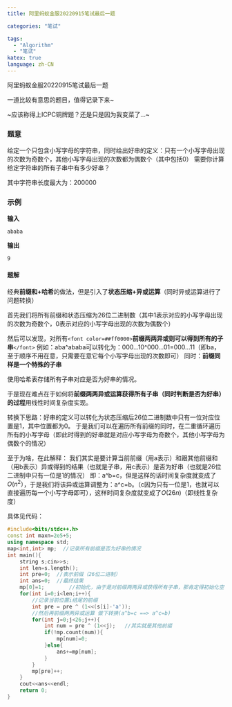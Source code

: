 ```yaml
---
title: 阿里蚂蚁金服20220915笔试最后一题

categories: "笔试"

tags: 
  - "Algorithm"
  - "笔试"
katex: true
language: zh-CN
---
```

阿里蚂蚁金服20220915笔试最后一题

一道比较有意思的题目，值得记录下来~

~应该称得上ICPC铜牌题？还是只是因为我变菜了...~

<!-- more -->

### 题意

给定一个只包含小写字母的字符串，同时给出好串的定义：只有一个小写字母出现的次数为奇数个，其他小写字母出现的次数都为偶数个（其中包括0）
需要你计算给定字符串的所有子串中有多少好串？

其中字符串长度最大为：200000

### 示例

**输入**

```
ababa
```

**输出**

```
9
```

#### 题解

经典**前缀和+哈希**的做法，但是引入了**状态压缩+异或运算**（同时异或运算进行了问题转换）

首先我们将所有前缀和状态压缩为26位二进制数（其中1表示对应的小写字母出现的次数为奇数个，0表示对应的小写字母出现的次数为偶数个）

然后可以发现，对所有`<font color=##ff0000>`**前缀两两异或则可以得到所有的子串**`</font>`
例如：aba^ababa可以转化为：000...10^000...01=000...11（即ba，至于顺序不用在意，只需要在意它每个小写字母出现的次数即可）
同时：**前缀同样是一个特殊的子串**

使用哈希表存储所有子串对应是否为好串的情况。

于是现在难点在于如何将**前缀两两异或运算获得所有子串（同时判断是否为好串）的过程**用线性时间复杂度实现。

转换下思路：好串的定义可以转化为状态压缩后26位二进制数中只有一位对应位置是1，其中位置都为0。
于是我们可以在遍历所有前缀的同时，在二重循环遍历所有的小写字母（即此时得到的好串就是对应小写字母为奇数个，其他小写字母为偶数个的情况）

至于为啥，在此解释：
我们其实是要计算当前前缀（用a表示）和跟其他前缀和（用b表示）异或得到的结果（也就是子串，用c表示）是否为好串（也就是26位二进制中只有一位是1的情况）
即：a^b=c，但是这样的话时间复杂度就变成了$O(n^2）$，于是我们将该异或运算调整为：a^c=b。（c因为只有一位是1，也就可以直接遍历每一个小写字母即可），这样时间复杂度就变成了$O(26n)$（即线性复杂度）

具体见代码：

```cpp
#include<bits/stdc++.h>
const int maxn=2e5+5;
using namespace std;
map<int,int> mp;  //记录所有前缀是否为好串的情况
int main(){
    string s;cin>>s;
    int len=s.length();
    int pre=0;  //表示前缀（26位二进制）
    int ans=0;  //最终结果
    mp[0]=1;        //初始化，由于是对前缀两两异或获得所有子串，那肯定得初始化空串的情况
    for(int i=0;i<len;i++){
        //记录当前位置i结尾的前缀
        int pre = pre ^ (1<<(s[i]-'a'));
        //然后再前缀两两异或运算 做下转换(a^b=c ==> a^c=b)
        for(int j=0;j<26;j++){
            int num = pre ^ (1<<j);   //其实就是其他前缀
            if(!mp.count(num)){
                mp[num]=0;
            }else{
                ans+=mp[num];
            }
        }
        mp[pre]++;
    }
    cout<<ans<<endl;
    return 0;
}
```
